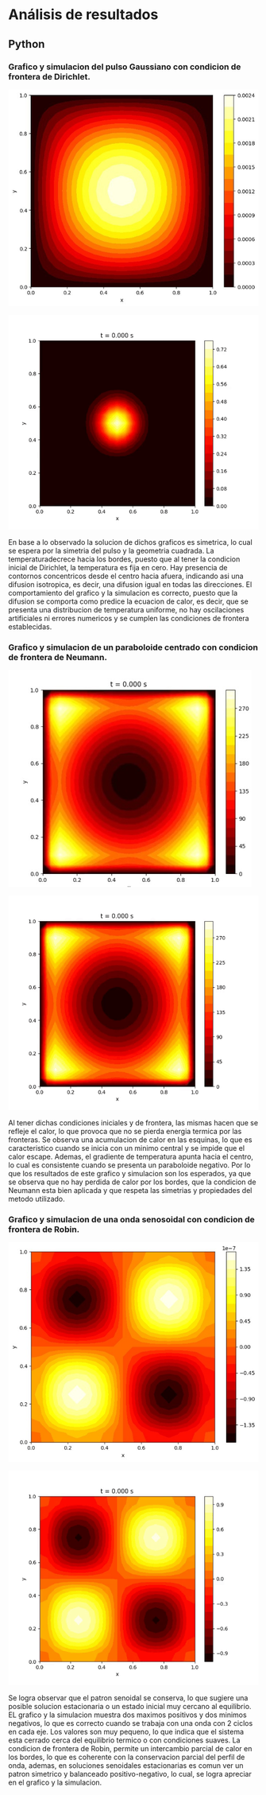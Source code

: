 # Análisis de resultados 

## Python 

### Grafico y simulacion del pulso Gaussiano con condicion de frontera de Dirichlet.

![Grafico de resultados](imagenes/G1.jpg) 

![Simulacion](imagenes/AA.gif) 


En base a lo observado la solucion de dichos graficos es simetrica, lo cual se espera por la simetria del pulso y la geometria cuadrada. La temperaturadecrece hacia los bordes, puesto que al tener la condicion inicial de Dirichlet, la temperatura es fija en cero. Hay presencia de contornos concentricos desde el centro hacia afuera, indicando asi una difusion isotropica, es decir, una difusion igual en todas las direcciones. 
El comportamiento del grafico y la simulacion es correcto, puesto que la difusion se comporta como predice la ecuacion de calor, es decir, que se presenta una distribucion de temperatura uniforme, no hay oscilaciones artificiales ni errores numericos y se cumplen las condiciones de frontera establecidas. 


### Grafico y simulacion de un paraboloide centrado con condicion de frontera de Neumann.

![Grafico de resultados](imagenes/G2.jpg) 

![Simulacion](imagenes/BB.gif) 


Al tener dichas condiciones iniciales y de frontera, las mismas hacen que se refleje el calor, lo que provoca que no se pierda energia termica por las fronteras. Se observa una acumulacion de calor en las esquinas, lo que es caracteristico cuando se inicia con un minimo central y se impide que el calor escape. Ademas, el gradiente de temperatura apunta hacia el centro, lo cual es consistente cuando se presenta un paraboloide negativo. 
Por lo que los resultados de este grafico y simulacion son los esperados, ya que se observa que no hay perdida de calor por los bordes, que la condicion de Neumann esta bien aplicada y que respeta las simetrias y propiedades del metodo utilizado. 


### Grafico y simulacion de una onda senosoidal con condicion de frontera de Robin. 

![Grafico de resultados](imagenes/G3.jpg) 

![Simulacion](imagenes/CC.gif) 


Se logra observar que el patron senoidal se conserva, lo que sugiere una posible solucion estacionaria o un estado inicial muy cercano al equilibrio. EL grafico y la simulacion muestra dos maximos positivos y dos minimos negativos, lo que es correcto cuando se trabaja con una onda con 2 ciclos en cada eje. Los valores son muy pequeno, lo que indica que el sistema esta cerrado cerca del equilibrio termico o con condiciones suaves.
La condicion de frontera de Robin, permite un intercambio parcial de calor en los bordes, lo que es coherente con la conservacion parcial del perfil de onda, ademas, en soluciones senoidales estacionarias es comun ver un patron simetrico y balanceado positivo-negativo, lo cual, se logra apreciar en el grafico y la simulacion. 
